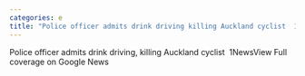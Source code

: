 ```yaml
---
categories: e
title: "Police officer admits drink driving killing Auckland cyclist  1News"
---
```

Police officer admits drink driving, killing Auckland cyclist&nbsp;&nbsp;1NewsView Full coverage on Google News